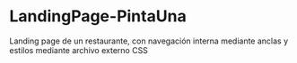 # LandingPage-PintaUna
Landing page de un restaurante, con navegación interna mediante anclas y estilos mediante archivo externo CSS
